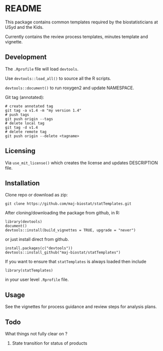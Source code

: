 # README

This package contains common templates required by the biostatisticians at USyd and the Kids.

Currently contains the review process templates, minutes template and vignette.

## Development


The `.Rprofile` file will load `devtools`.

Use `devtools::load_all()` to source all the R scripts.

`devtools::document()` to run roxygen2 and update NAMESPACE.

Git tag (annotated):

```
# create annotated tag
git tag -a v1.4 -m "my version 1.4"
# push tags
git push origin --tags
# delete local tag
git tag -d v1.4
# delete remote tag
git push origin --delete <tagname>
```

## Licensing

Via `use_mit_license()` which creates the license and updates DESCRIPTION file.

## Installation

Clone repo or download as zip:

```
git clone https://github.com/maj-biostat/statTemplates.git
```


After cloning/downloading the package from github, in R:

```
library(devtools)
document()
devtools::install(build_vignettes = TRUE, upgrade = "never")
```

or just install direct from github.

```
install.packages(c("devtools"))
devtools::install_github("maj-biostat/statTemplates")
```

If you want to ensure that `statTemplates` is always loaded then include 

```
library(statTemplates)
```

in your user level `.Rprofile` file.

## Usage

See the vignettes for process guidance and review steps for analysis plans.

## Todo 

What things not fully clear on ?

1. State transition for status of products


